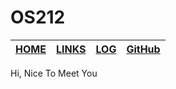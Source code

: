 # OS212
|[ **HOME** ][1]|[ **LINKS** ][2]|[ **LOG** ][3]|[ **GitHub** ][4]|
|:-----------|:------:|:-----:|-----:|



Hi, Nice To Meet You

[1]:https://aaaa-qw.github.io/first/
[2]:https://aaaa-qw.github.io/first/
[3]:https://aaaa-qw.github.io/first/TXT/coba.txt
[4]:https://github.com/aaaa-qw/first
